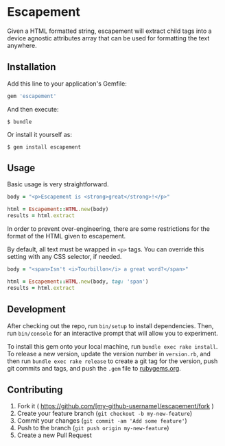 # Escapement

Given a HTML formatted string, escapement will extract child tags into a device agnostic attributes array that can be used for formatting the text anywhere.

## Installation

Add this line to your application's Gemfile:

```ruby
gem 'escapement'
```

And then execute:

    $ bundle

Or install it yourself as:

    $ gem install escapement

## Usage

Basic usage is very straightforward.

``` ruby
body = "<p>Escapement is <strong>great</strong>!</p>"

html = Escapement::HTML.new(body)
results = html.extract
```

In order to prevent over-engineering, there are some restrictions for the format of the HTML given to escapement.

By default, all text must be wrapped in `<p>` tags. You can override this setting with any CSS selector, if needed.

``` ruby
body = "<span>Isn't <i>Tourbillon</i> a great word?</span>"

html = Escapement::HTML.new(body, tag: 'span')
results = html.extract
```

## Development

After checking out the repo, run `bin/setup` to install dependencies. Then, run `bin/console` for an interactive prompt that will allow you to experiment.

To install this gem onto your local machine, run `bundle exec rake install`. To release a new version, update the version number in `version.rb`, and then run `bundle exec rake release` to create a git tag for the version, push git commits and tags, and push the `.gem` file to [rubygems.org](https://rubygems.org).

## Contributing

1. Fork it ( https://github.com/[my-github-username]/escapement/fork )
2. Create your feature branch (`git checkout -b my-new-feature`)
3. Commit your changes (`git commit -am 'Add some feature'`)
4. Push to the branch (`git push origin my-new-feature`)
5. Create a new Pull Request

